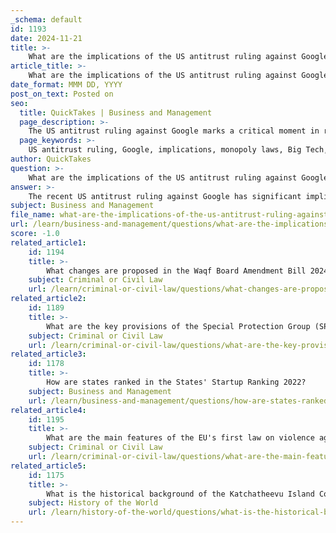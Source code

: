 ```yaml
---
_schema: default
id: 1193
date: 2024-11-21
title: >-
    What are the implications of the US antitrust ruling against Google?
article_title: >-
    What are the implications of the US antitrust ruling against Google?
date_format: MMM DD, YYYY
post_on_text: Posted on
seo:
  title: QuickTakes | Business and Management
  page_description: >-
    The US antitrust ruling against Google marks a critical moment in regulating Big Tech, labeling Google as a monopolist and potentially reshaping competition in the tech landscape.
  page_keywords: >-
    US antitrust ruling, Google, implications, monopoly laws, Big Tech, regulatory scrutiny, search engine market, competition, Justice Department, consumer choice, technology regulation, landmark decision, antitrust enforcement
author: QuickTakes
question: >-
    What are the implications of the US antitrust ruling against Google?
answer: >-
    The recent US antitrust ruling against Google has significant implications for both the tech giant and the broader landscape of Big Tech regulation. A federal judge determined that Google violated antitrust laws by maintaining an illegal monopoly in the search and advertising markets. This ruling marks a pivotal moment in the ongoing scrutiny of major technology companies and their market practices.\n\n### Key Implications:\n\n1. **Monopoly Status**: The ruling explicitly labels Google as a "monopolist," indicating that its practices have stifled competition. This could lead to increased regulatory scrutiny not only for Google but also for other tech companies that may be engaging in similar monopolistic behaviors.\n\n2. **Potential Remedies**: The judge has called for the Justice Department and the states involved in the case to propose solutions to rectify Google's monopoly. This could include measures such as breaking up parts of Google's business or prohibiting exclusive agreements that make Google the default search engine on various devices and platforms.\n\n3. **Impact on Business Practices**: The ruling may force Google to alter its business strategies, particularly regarding its agreements with companies like Apple, which have historically secured its position as the default search engine. This could open the market to competitors, potentially enhancing consumer choice.\n\n4. **Precedent for Future Cases**: This case is seen as a landmark decision in the modern internet era, setting a precedent for how antitrust laws are applied to technology companies. It may encourage more aggressive enforcement of antitrust regulations and inspire similar lawsuits against other tech giants.\n\n5. **Consumer Impact**: If the ruling leads to increased competition in the search engine market, consumers may benefit from improved services and innovations as companies strive to attract users away from Google.\n\n6. **Broader Regulatory Environment**: The ruling reflects a growing trend among regulators to challenge the dominance of Big Tech firms. It signals a shift towards more stringent antitrust enforcement, which could reshape the competitive landscape of the tech industry.\n\nIn summary, the US antitrust ruling against Google not only represents a significant legal defeat for the company but also has the potential to reshape the dynamics of the tech industry, influence regulatory practices, and enhance consumer options in the digital marketplace.
subject: Business and Management
file_name: what-are-the-implications-of-the-us-antitrust-ruling-against-google.md
url: /learn/business-and-management/questions/what-are-the-implications-of-the-us-antitrust-ruling-against-google
score: -1.0
related_article1:
    id: 1194
    title: >-
        What changes are proposed in the Waqf Board Amendment Bill 2024?
    subject: Criminal or Civil Law
    url: /learn/criminal-or-civil-law/questions/what-changes-are-proposed-in-the-waqf-board-amendment-bill-2024
related_article2:
    id: 1189
    title: >-
        What are the key provisions of the Special Protection Group (SPG) Act?
    subject: Criminal or Civil Law
    url: /learn/criminal-or-civil-law/questions/what-are-the-key-provisions-of-the-special-protection-group-spg-act
related_article3:
    id: 1178
    title: >-
        How are states ranked in the States' Startup Ranking 2022?
    subject: Business and Management
    url: /learn/business-and-management/questions/how-are-states-ranked-in-the-states-startup-ranking-2022
related_article4:
    id: 1195
    title: >-
        What are the main features of the EU's first law on violence against women?
    subject: Criminal or Civil Law
    url: /learn/criminal-or-civil-law/questions/what-are-the-main-features-of-the-eus-first-law-on-violence-against-women
related_article5:
    id: 1175
    title: >-
        What is the historical background of the Katchatheevu Island Controversy?
    subject: History of the World
    url: /learn/history-of-the-world/questions/what-is-the-historical-background-of-the-katchatheevu-island-controversy
---
```


&nbsp;